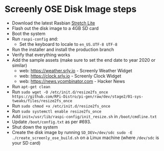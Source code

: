 # Screenly OSE Disk Image steps

 * Download the latest Rasbian [Stretch Lite](https://www.raspberrypi.org/downloads/raspbian/)
 * Flash out the disk image to a 4GB SD card
 * Boot the system
  * Run `raspi-config` and:
    * Set the keyboard to locale to `en_US.UTF-8 UTF-8`
  * Run the installer and install the production branch
  * Verify that everything works
  * Add the sample assets (make sure to set the end date to year 2020 or similar)
    * web: https://weather.srly.io - Screenly Weather Widget
    * web: https://clock.srly.io - Screenly Clock Widget
    * web: https://news.ycombinator.com - Hacker News
  * Run `apt-get clean`
  * Run `sudo wget -O /etc/init.d/resize2fs_once https://github.com/RPi-Distro/pi-gen/raw/dev/stage2/01-sys-tweaks/files/resize2fs_once`
  * Run `sudo chmod +x /etc/init.d/resize2fs_once`
  * Run `sudo systemctl enable resize2fs_once`
  * Add `init=/usr/lib/raspi-config/init_resize.sh` in `/boot/cmdline.txt`
  * Update `/boot/config.txt` as per #693.
  * Shut down the system
 * Create the disk image by running `SD_DEV=/dev/sdc sudo -E ./create_screenly_ose_build.sh` on a Linux machine (where `/dev/sdc` is your SD card)
